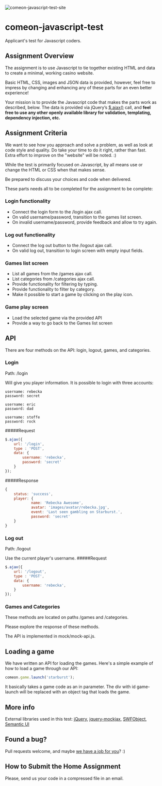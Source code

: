 ![comeon-javascript-test-site](http://b5fa2dae67bf7ee0b0e5-e0d56d540e31d5f2f9430984d20d712d.r41.cf3.rackcdn.com/comeon-javascript-test_2.PNG)
# comeon-javascript-test

Applicant's test for Javascript coders.

## Assignment Overview

The assignment is to use Javascript to tie together existing HTML and data to create a minimal, working casino website.

Basic HTML, CSS, images and JSON data is provided, however, feel free to impress by changing and enhancing any of these parts for an even better experience!

Your mission is to provide the Javascript code that makes the parts work as described, below.
The data is provided via jQuery’s [$.ajax()](http://api.jquery.com/jquery.ajax/) call, and **feel free to use any other openly available library for validation, templating, dependency injection, etc.**

## Assignment Criteria

We want to see how you approach and solve a problem, as well as look at code style and quality.
Do take your time to do it right, rather than fast.
Extra effort to improve on the "website" will be noted. :)

While the test is primarily focused on Javascript, by all means use or change the HTML or CSS when that makes sense.

Be prepared to discuss your choices and code when delivered.

These parts needs all to be completed for the assignment to be complete:

### Login functionality

* Connect the login form to the /login ajax call.
* On valid username/password, transition to the games list screen.
* On invalid username/password, provide feedback and allow to try again.

### Log out functionality

* Connect the log out button to the /logout ajax call.
* On valid log out, transition to login screen with empty input fields.

### Games list screen

* List all games from the /games ajax call.
* List categories from /categories ajax call.
* Provide functionality for filtering by typing.
* Provide functionality to filter by category.
* Make it possible to start a game by clicking on the play icon.

### Game play screen

* Load the selected game via the provided API
* Provide a way to go back to the Games list screen

## API
There are four methods on the API: login, logout, games, and categories.

### Login
Path: /login

Will give you player information.
It is possible to login with three accounts:

```
username: rebecka
password: secret

username: eric
password: dad

username: stoffe
password: rock
```

#####Request
```javascript
$.ajax({
	url: '/login',
	type : 'POST',
	data: {
		username: 'rebecka',
		password: 'secret'
	}
});
```

#####Response
```javascript
{
	status: 'success',
	player: {
            name: 'Rebecka Awesome',
            avatar: 'images/avatar/rebecka.jpg',
            event: 'Last seen gambling on Starburst.',
            password: 'secret'
    }
}
```

### Log out
Path: /logout

Use the current player's username.
#####Request
```javascript
$.ajax({
	url: '/logout',
	type : 'POST',
	data: {
		username: 'rebecka',
	}
});
```

### Games and Categories
These methods are located on paths /games and /categories.

Please explore the response of these methods.

The API is implemented in mock/mock-api.js.

## Loading a game

We have written an API for loading the games. Here's a simple example of how to load a game through our API:

```javascript
comeon.game.launch('starburst');
```

It basically takes a game code as an in parameter.
The div with id game-launch will be replaced with an object tag that loads the game.

## More info

External libraries used in this test: [jQuery](http://jquery.com/), [jquery-mockjax](https://github.com/jakerella/jquery-mockjax),
[SWFObject](https://code.google.com/p/swfobject/), [Semantic UI](http://semantic-ui.com/)

## Found a bug?

Pull requests welcome, and maybe [we have a job for you](http://jobs.comeon.com/)? :)

## How to Submit the Home Assignment
Please, send us your code in a compressed file in an email.

